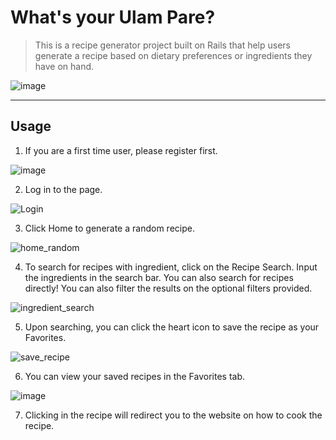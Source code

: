 # What's your Ulam Pare?
> This is a recipe generator project built on Rails that help users generate a recipe based on dietary preferences or ingredients they have on hand.

![image](https://user-images.githubusercontent.com/68190784/222671099-e621623d-8964-4d1d-919a-0bacce570441.png)

---
## Usage
1. If you are a first time user, please register first.

![image](https://user-images.githubusercontent.com/68190784/222640755-46647551-c281-40f8-b2c2-904a0ef75aad.png)


2. Log in to the page.

![Login](https://user-images.githubusercontent.com/68190784/222640814-d41445cf-2190-43ee-b63f-33c9f6a49dfb.png)


3. Click Home to generate a random recipe.

![home_random](https://user-images.githubusercontent.com/68190784/222640973-38f6fc8b-aabe-4097-8868-89bddc7490d8.png)


4. To search for recipes with ingredient, click on the Recipe Search.
Input the ingredients in the search bar. You can also search for recipes directly!
You can also filter the results on the optional filters provided.

![ingredient_search](https://user-images.githubusercontent.com/68190784/222640572-0cdf2a17-9a53-4ea3-bae3-c62406d41324.png)

5. Upon searching, you can click the heart icon to save the recipe as your Favorites.

![save_recipe](https://user-images.githubusercontent.com/68190784/222642854-5f8907cc-da27-48a9-b2ec-342b2715d496.png)

6. You can view your saved recipes in the Favorites tab.

![image](https://user-images.githubusercontent.com/68190784/222675692-e059f002-9532-417b-8fa6-6050881783c9.png)

7. Clicking in the recipe will redirect you to the website on how to cook the recipe.
